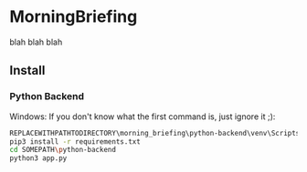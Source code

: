 # MorningBriefing
blah blah blah

## Install
### Python Backend
Windows:
If you don't know what the first command is, just ignore it ;):
```bash
REPLACEWITHPATHTODIRECTORY\morning_briefing\python-backend\venv\Scripts\activate.bat
pip3 install -r requirements.txt
cd SOMEPATH\python-backend
python3 app.py
```